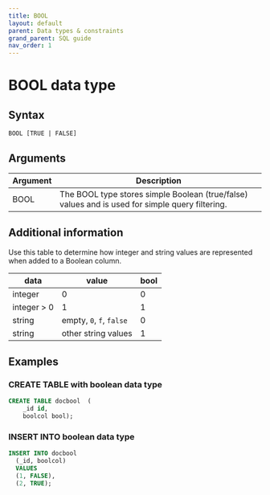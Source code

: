 ```yaml
---
title: BOOL
layout: default
parent: Data types & constraints
grand_parent: SQL guide
nav_order: 1
---
```


# BOOL data type

## Syntax

```
BOOL [TRUE | FALSE]
```

## Arguments

| Argument | Description |
|---|---|
| BOOL | The BOOL type stores simple Boolean (true/false) values and is used for simple query filtering. |

## Additional information

Use this table to determine how integer and string values are represented when added to a Boolean column.

| data | value | bool |
|---|---|---|
| integer | 0 | 0 |
| integer > 0 | 1 | 1 |
| string | empty, `0`, `f`, `false` | 0 |
| string | other string values | 1 |

## Examples

### CREATE TABLE with boolean data type

```sql
CREATE TABLE docbool  (
    _id id,
    boolcol bool);
```

### INSERT INTO boolean data type

```sql
INSERT INTO docbool
  (_id, boolcol)
  VALUES
  (1, FALSE),
  (2, TRUE);
```
